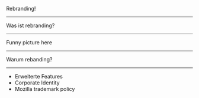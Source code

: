 Rebranding!

---

Was ist rebranding?

---

Funny picture here

---

Warum rebanding?

---

* Erweiterte Features
* Corporate Identity
* Mozilla trademark policy
